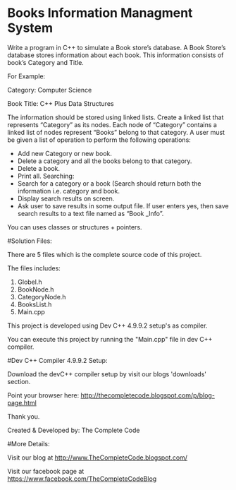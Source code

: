 # Books Information Managment System

Write a program in C++ to simulate a Book store’s database. A Book Store’s database stores information about each book. This information consists of book’s Category and Title.

For Example:

Category: Computer Science

Book Title: C++ Plus Data Structures

The information should be stored using linked lists. Create a linked list that represents “Category” as its nodes. Each node of “Category” contains a linked list of nodes represent “Books” belong to that category. A user must be given a list of operation to perform the following operations:

* Add new Category or new book. 
* Delete a category and all the books belong to that category. 
* Delete a book. 
* Print all. 
Searching: 
* Search for a category or a book (Search should return both the information i.e. category and book.
* Display search results on screen.
* Ask user to save results in some output file. If user enters yes, then save search results to a text file named as “Book _Info”.

You can uses classes or structures + pointers.


#Solution Files:

There are 5 files which is the complete source code of this project.

The files includes:

1. Globel.h
2. BookNode.h
3. CategoryNode.h
4. BooksList.h
5. Main.cpp

This project is developed using Dev C++ 4.9.9.2 setup's as compiler. 

You can execute this project by running the "Main.cpp" file in dev C++ compiler.

#Dev C++ Compiler 4.9.9.2 Setup:

Download the devC++ compiler setup by visit our blogs 'downloads' section.

Point your browser here: http://thecompletecode.blogspot.com/p/blog-page.html

Thank you.

Created & Developed by: The Complete Code

#More Details:

Visit our blog at http://www.TheCompleteCode.blogspot.com/

Visit our facebook page at https://www.facebook.com/TheCompleteCodeBlog




